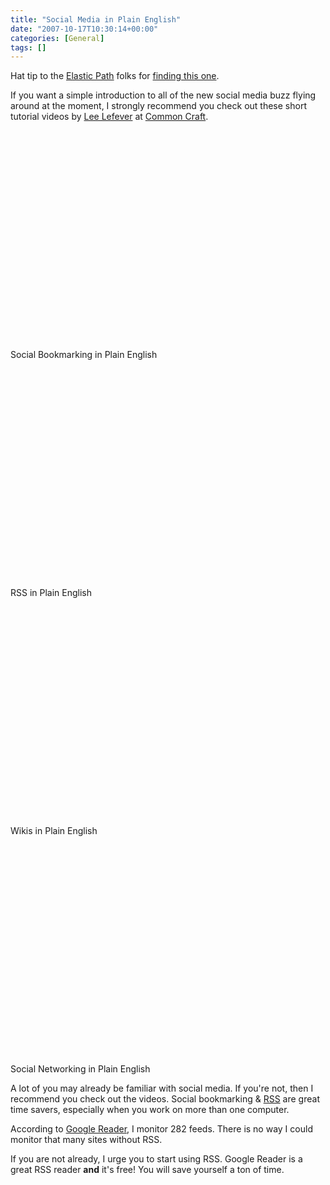 ```yaml
---
title: "Social Media in Plain English"
date: "2007-10-17T10:30:14+00:00"
categories: [General]
tags: []
---
```


Hat tip to the <a href="http://www.elasticpath.com/">Elastic Path</a> folks for <a href="http://www.getelastic.com/social-media-plain-english/">finding this one</a>.

If you want a simple introduction to all of the new social media buzz flying around at the moment, I strongly recommend you check out these short tutorial videos by <a href="http://leelefever.tumblr.com/">Lee Lefever</a> at <a href="http://www.commoncraft.com/">Common Craft</a>.

<object width="425" height="350"><param name="movie" value="http://www.youtube.com/v/x66lV7GOcNU"></param><param name="wmode" value="transparent"></param><embed src="http://www.youtube.com/v/x66lV7GOcNU" type="application/x-shockwave-flash" wmode="transparent" width="425" height="350"></embed></object><br />Social Bookmarking in Plain English

<object width="425" height="350"><param name="movie" value="http://www.youtube.com/v/0klgLsSxGsU"></param><param name="wmode" value="transparent"></param><embed src="http://www.youtube.com/v/0klgLsSxGsU" type="application/x-shockwave-flash" wmode="transparent" width="425" height="350"></embed></object><br />RSS in Plain English

<object width="425" height="350"><param name="movie" value="http://www.youtube.com/v/-dnL00TdmLY"></param><param name="wmode" value="transparent"></param><embed src="http://www.youtube.com/v/-dnL00TdmLY" type="application/x-shockwave-flash" wmode="transparent" width="425" height="350"></embed></object><br />Wikis in Plain English

<object width="425" height="350"><param name="movie" value="http://www.youtube.com/v/6a_KF7TYKVc"></param><param name="wmode" value="transparent"></param><embed src="http://www.youtube.com/v/6a_KF7TYKVc" type="application/x-shockwave-flash" wmode="transparent" width="425" height="350"></embed></object><br />Social Networking in Plain English

A lot of you may already be familiar with social media. If you're not, then I recommend you check out the videos. Social bookmarking  &amp; <a href="http://en.wikipedia.org/wiki/RSS_(file_format)">RSS</a> are great time savers, especially when you work on more than one computer.

According to <a href="http://www.google.com/reader">Google Reader</a>, I monitor 282 feeds. There is no way I could monitor that many sites without RSS.

If you are not already, I urge you to start using RSS. Google Reader is a great RSS reader <strong>and</strong> it's free! You will save yourself a ton of time.
